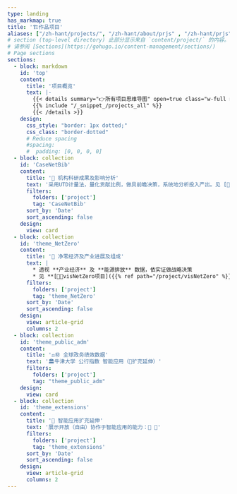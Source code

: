 ```yaml
---
type: landing
has_markmap: true
title: '🏗作品项目'
aliases: ["/zh-hant/projects/", "/zh-hant/about/prjs" , "/zh-hant/prjs"]
# section (top-level directory) 此部分显示来自 `content/project/` 的内容。
# 请参阅 [Sections](https://gohugo.io/content-management/sections/)
# Page sections
sections:
  - block: markdown
    id: 'top'
    content:
      title: '项目概览'
      text: |-
        {{< details summary="👉所有项目思维导图" open=true class="w-full md:w-auto">}}
        {{% include "/_snippet_/projects_all" %}}
        {{< /details >}}
    design:
      css_style: "border: 1px dotted;"
      css_class: "border-dotted"
      # Reduce spacing
      #spacing:
      #  padding: [0, 0, 0, 0]
  - block: collection
    id: 'CaseNetBib'
    content:
      title: '🔬 机构科研成果及影响分析'
      text: '采用UTD计量法，量化贡献比例，做具前瞻决策，系统地分析投入产出。见 [🧰NetBib项目订价]({{% ref path="/project/NetBib"  %}}) 及 [🗄案例NFU]({{% ref path="/project/NetBib_NFU.edu.cn" %}})'
      filters:
        folders: ['project']
        tag: 'CaseNetBib'
      sort_by: 'Date'
      sort_ascending: false
    design:
      view: card
  - block: collection
    id: 'theme_NetZero'
    content:
      title: '🍃 净零经济及产业进展及组成'
      text: |
        * 透视 **产业经济** 及 **能源排放** 数据，依实证做战略决策
        * 见 **[🍃💵visNetZero项目]({{% ref path="/project/visNetZero" %}})** 及 **[🍃🏭visCEADs项目]({{% ref path="/project/visCEADs" %}})**
      filters:
        folders: ['project']
        tag: 'theme_NetZero'
      sort_by: 'Date'
      sort_ascending: false
    design:
      view: article-grid
      columns: 2
  - block: collection
    id: 'theme_public_adm'
    content:
      title: '⚖️㊖ 全球政务绩效数据'
      text: '🏛️牛津大学 公行指数 智能应用（🚧扩充延伸）'
      filters:
        folders: ['project']
        tag: "theme_public_adm"
    design:
      view: card
  - block: collection
    id: 'theme_extensions'
    content:
      title: '🚧 智能应用扩充延伸'
      text: '展示开放（自由）协作于智能应用的能力：🤖 🧬'
      filters:
        folders: ['project']
        tag: 'theme_extensions'
      sort_by: 'Date'
      sort_ascending: false
    design:
      view: article-grid
      columns: 2
---
```

